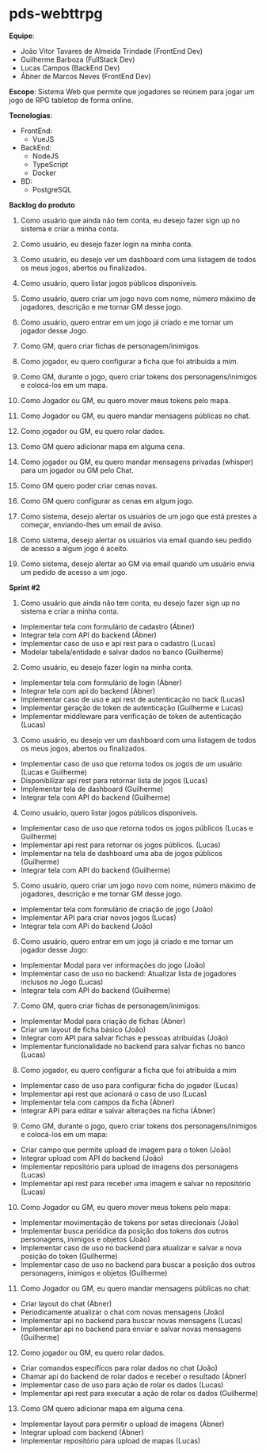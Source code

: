 # pds-webttrpg
**Equipe**:
  - João Vitor Tavares de Almeida Trindade (FrontEnd Dev)
  - Guilherme Barboza (FullStack Dev)
  - Lucas Campos (BackEnd Dev)
  - Ábner de Marcos Neves (FrontEnd Dev)

**Escopo**: Sistema Web que permite que jogadores se reúnem para jogar um jogo de RPG tabletop de forma online.

**Tecnologias**: 
  - FrontEnd:
    - VueJS
  - BackEnd:
    - NodeJS
    - TypeScript
    - Docker
  - BD:
    - PostgreSQL
  
**Backlog do produto**

1. Como usuário que ainda não tem conta, eu desejo fazer sign up no sistema e criar a minha conta.
 
2. Como usuário, eu desejo fazer login na minha conta.

3. Como usuário, eu desejo ver um dashboard com uma listagem de todos os meus jogos, abertos ou finalizados.

4. Como usuário, quero listar jogos públicos disponíveis.

5. Como usuário, quero criar um jogo novo com nome, número máximo de  jogadores, descrição e me tornar GM desse jogo.

6. Como usuário, quero entrar em um jogo já criado e me tornar um jogador desse Jogo.

7. Como GM, quero criar fichas de personagem/inimigos.

8. Como jogador, eu quero configurar a ficha que foi atribuída a mim.

9. Como GM, durante o jogo, quero criar tokens dos personagens/inimigos e colocá-los em um mapa.

10.  Como Jogador ou GM, eu quero mover meus tokens pelo mapa.

11.  Como Jogador ou GM, eu quero mandar mensagens públicas no chat.

12.  Como jogador ou GM, eu quero rolar dados.

13. Como GM quero adicionar mapa em alguma cena.

14. Como jogador ou GM, eu quero mandar mensagens privadas (whisper) para um jogador ou GM pelo Chat.

15. Como GM quero poder criar cenas novas.

16. Como GM quero configurar as cenas em algum jogo.

17. Como sistema, desejo alertar os usuários de um jogo que está prestes a começar, enviando-lhes um email de aviso.

18. Como sistema, desejo alertar os usuários via email quando seu pedido de acesso a algum jogo é aceito.

19. Como sistema, desejo alertar ao GM via email quando um usuário envia um pedido de acesso a um jogo.
  

**Sprint #2**
1. Como usuário que ainda não tem conta, eu desejo fazer sign up no sistema e criar a minha conta.
- Implementar tela com formulário de cadastro (Ábner)
- Integrar tela com API do backend (Ábner)
- Implementar caso de uso e api rest para o cadastro (Lucas)
- Modelar tabela/entidade e salvar dados no banco (Guilherme)
 
2. Como usuário, eu desejo fazer login na minha conta.
- Implementar tela com formulário de login (Ábner)
- Integrar tela com api do backend (Ábner)
- Implementar caso de uso e api rest de autenticação no back (Lucas)
- Implementar geração de token de autenticação (Guilherme e Lucas)
- Implementar middleware para verificação de token de autenticação (Lucas)


3. Como usuário, eu desejo ver um dashboard com uma listagem de todos os meus jogos, abertos ou finalizados.
- Implementar caso de uso que retorna todos os jogos de um usuário (Lucas e Guilherme)
- Disponibilizar api rest para retornar lista de jogos (Lucas)
- Implementar tela de dashboard (Guilherme)
- Integrar tela com API do backend (Guilherme)


4. Como usuário, quero listar jogos públicos disponíveis.
- Implementar caso de uso que retorna todos os jogos públicos (Lucas e Guilherme)
- Implementar api rest para retornar os jogos públicos. (Lucas)
- Implementar na tela de dashboard uma aba de jogos públicos (Guilherme)
- Integrar tela com API do backend (Guilherme)


5. Como usuário, quero criar um jogo novo com nome, número máximo de  jogadores, descrição e me tornar GM desse jogo.
- Implementar tela com formulário de criação de jogo (João)
- Implementar API para criar novos jogos (Lucas)
- Integrar tela com APi do backend (João)


6. Como usuário, quero entrar em um jogo já criado e me tornar um jogador desse Jogo:
- Implementar Modal para ver informações do jogo (João)
- Implementar caso de uso no backend: Atualizar lista de jogadores inclusos no Jogo (Lucas)
- Integrar tela com API do backend (Guilherme)


7. Como GM, quero criar fichas de personagem/inimigos:
- Implementar Modal para criação de fichas (Ábner)
- Criar um layout de ficha básico (João)
- Integrar com API para salvar fichas e pessoas atribuídas (João)
- Implementar funcionalidade no backend para salvar fichas no banco (Lucas)


8. Como jogador, eu quero configurar a ficha que foi atribuída a mim
- Implementar caso de uso para configurar ficha do jogador (Lucas)
- Implementar api rest que acionará o caso de uso (Lucas)
- Implementar tela com campos da ficha (Ábner)
- Integrar API para editar e salvar alterações na ficha (Ábner)


9. Como GM, durante o jogo, quero criar tokens dos personagens/inimigos e colocá-los em um mapa:
- Criar campo que permite upload de imagem para o token (João)
- Integrar upload com API do backend (João)
- Implementar repositório para upload de imagens dos personagens  (Lucas)
- Implementar api rest para receber uma imagem e salvar no repositório (Lucas)


10.  Como Jogador ou GM, eu quero mover meus tokens pelo mapa:
- Implementar movimentação de tokens por setas direcionais (João)
- Implementar busca periódica da posição dos tokens dos outros personagens, inimigos e objetos (João)
- Implementar caso de uso no backend para atualizar e salvar a nova posição do token (Guilherme)
- Implementar caso de uso no backend para buscar a posição dos outros personagens, inimigos e objetos (Guilherme)


11.  Como Jogador ou GM, eu quero mandar mensagens públicas no chat:
- Criar layout do chat (Ábner)
- Periodicamente atualizar o chat com novas mensagens (João)
- Implementar api no backend para buscar novas mensagens (Lucas)
- Implementar api no backend para enviar e salvar novas mensagens (Guilherme)


12.  Como jogador ou GM, eu quero rolar dados.
- Criar comandos específicos para rolar dados no chat (João)
- Chamar api do backend de rolar dados e receber o resultado (Ábner)
- Implementar caso de uso para ação de rolar os dados (Lucas)
- Implementar api rest para executar a ação de rolar os dados (Guilherme)


13. Como GM quero adicionar mapa em alguma cena.
- Implementar layout para permitir o upload de imagens (Ábner)
- Integrar upload com backend (Ábner)
- Implementar repositório para upload de mapas (Lucas)
